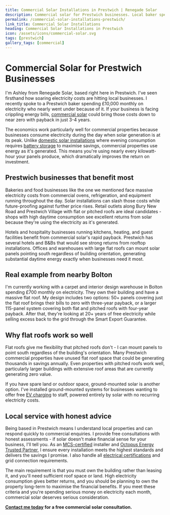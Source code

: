 ```yaml
---
title: Commercial Solar Installations in Prestwich | Renegade Solar
description: Commercial solar for Prestwich businesses. Local baker spending £10k/month nearly went under - we can help. 3-4 year payback, decades of savings.
permalink: /commercial-solar-installations-prestwich/
link_title: Commercial Solar Installations
heading: Commercial Solar Installations in Prestwich
icon: /assets/icons/commercial-solar.svg
tags: [prestwich]
gallery_tags: [commercial]
---
```


# Commercial Solar for Prestwich Businesses

I'm Ashley from Renegade Solar, based right here in Prestwich. I've seen firsthand how soaring electricity costs are hitting local businesses. I recently spoke to a Prestwich baker spending £10,000 monthly on electricity who nearly went under because of it. If your business is facing crippling energy bills, [commercial solar](/services/commercial-solar-installations/) could bring those costs down to near zero with payback in just 3-4 years.

The economics work particularly well for commercial properties because businesses consume electricity during the day when solar generation is at its peak. Unlike [domestic solar installations](/services/solar-and-battery-installations/) where evening consumption requires [battery storage](/services/home-battery-installations/) to maximise savings, commercial properties use energy as it's generated. This means you're using nearly every kilowatt-hour your panels produce, which dramatically improves the return on investment.

## Prestwich businesses that benefit most

Bakeries and food businesses like the one we mentioned face massive electricity costs from commercial ovens, refrigeration, and equipment running throughout the day. Solar installations can slash those costs while future-proofing against further price rises. Retail outlets along Bury New Road and Prestwich Village with flat or pitched roofs are ideal candidates - shops with high daytime consumption see excellent returns from solar because they're using the electricity as it's generated.

Hotels and hospitality businesses running kitchens, heating, and guest facilities benefit from commercial solar's rapid payback. Prestwich has several hotels and B&Bs that would see strong returns from rooftop installations. Offices and warehouses with large flat roofs can mount solar panels pointing south regardless of building orientation, generating substantial daytime energy exactly when businesses need it most.

## Real example from nearby Bolton

I'm currently working with a carpet and interior design warehouse in Bolton spending £700 monthly on electricity. They own their building and have a massive flat roof. My design includes two options: 50+ panels covering just the flat roof brings their bills to zero with three-year payback, or a larger 115-panel system covering both flat and pitched roofs with four-year payback. After that, they're looking at 20+ years of free electricity while selling excess back to the grid through the Smart Export Guarantee.

## Why flat roofs work so well

Flat roofs give me flexibility that pitched roofs don't - I can mount panels to point south regardless of the building's orientation. Many Prestwich commercial properties have unused flat roof space that could be generating thousands in savings annually. Even properties with pitched roofs work well, particularly larger buildings with extensive roof areas that are currently generating zero value.

If you have spare land or outdoor space, ground-mounted solar is another option. I've installed ground-mounted systems for businesses wanting to offer free [EV charging](/services/electric-vehicle-charger-installations/) to staff, powered entirely by solar with no recurring electricity costs.

## Local service with honest advice

Being based in Prestwich means I understand local properties and can respond quickly to commercial enquiries. I provide free consultations with honest assessments - if solar doesn't make financial sense for your business, I'll tell you. As an [MCS-certified](/accreditations/mcs-certified/) installer and [Octopus Energy Trusted Partner](/accreditations/octopus-trusted-partner/), I ensure every installation meets the highest standards and delivers the savings I promise. I also handle all [electrical certifications](/services/electrical-testing/) and grid connection requirements.

The main requirement is that you must own the building rather than leasing it, and you'll need sufficient roof space or land. High electricity consumption gives better returns, and you should be planning to own the property long-term to maximise the financial benefits. If you meet these criteria and you're spending serious money on electricity each month, commercial solar deserves serious consideration.

**[Contact me today](/contact/) for a free commercial solar consultation.**
